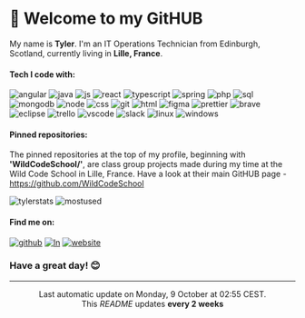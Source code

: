 # 👋 Welcome to my GitHUB 

My name is **Tyler**. I'm an IT Operations Technician from Edinburgh, Scotland, currently living in **Lille, France**. 

#### Tech I code with:

![angular](https://img.shields.io/badge/Angular-DD0031?style=for-the-badge&logo=angular&logoColor=white)
![java](https://img.shields.io/badge/Java-ED8B00?style=for-the-badge&logo=openjdk&logoColor=white)
![js](https://img.shields.io/badge/JavaScript-F7DF1E?style=for-the-badge&logo=javascript&logoColor=black) 
![react](https://img.shields.io/badge/React-20232A?style=for-the-badge&logo=react&logoColor=61DAFB) 
![typescript](https://img.shields.io/badge/TypeScript-007ACC?style=for-the-badge&logo=typescript&logoColor=white) 
![spring](https://img.shields.io/badge/Spring-6DB33F?style=for-the-badge&logo=spring&logoColor=white) 
![php](https://img.shields.io/badge/PHP-777BB4?style=for-the-badge&logo=php&logoColor=white) 
![sql](https://img.shields.io/badge/MySQL-005C84?style=for-the-badge&logo=mysql&logoColor=white) 
![mongodb](https://img.shields.io/badge/MongoDB-4EA94B?style=for-the-badge&logo=mongodb&logoColor=white) 
![node](https://img.shields.io/badge/Node.js-43853D?style=for-the-badge&logo=node.js&logoColor=white) 
![css](https://img.shields.io/badge/CSS-239120?&style=for-the-badge&logo=css3&logoColor=white) 
![git](https://img.shields.io/badge/GIT-E44C30?style=for-the-badge&logo=git&logoColor=white) 
![html](https://img.shields.io/badge/HTML5-E34F26?style=for-the-badge&logo=html5&logoColor=white) 
![figma](https://img.shields.io/badge/Figma-F24E1E?style=for-the-badge&logo=figma&logoColor=white)
![prettier](https://img.shields.io/badge/prettier-1A2C34?style=for-the-badge&logo=prettier&logoColor=F7BA3E) 
![brave](https://img.shields.io/badge/Brave-FF1B2D?style=for-the-badge&logo=Brave&logoColor=white) 
![eclipse](https://img.shields.io/badge/Eclipse-2C2255?style=for-the-badge&logo=eclipse&logoColor=white)
![trello](https://img.shields.io/badge/Trello-0052CC?style=for-the-badge&logo=trello&logoColor=white)
![vscode](https://img.shields.io/badge/Visual_Studio_Code-0078D4?style=for-the-badge&logo=visual%20studio%20code&logoColor=white)
![slack](https://img.shields.io/badge/Slack-4A154B?style=for-the-badge&logo=slack&logoColor=white)
![linux](https://img.shields.io/badge/Linux-FCC624?style=for-the-badge&logo=linux&logoColor=black)
![windows](https://img.shields.io/badge/Windows-0078D6?style=for-the-badge&logo=windows&logoColor=white)
![]()


#### Pinned repositories:

The pinned repositories at the top of my profile, beginning with **'WildCodeSchool/'**, are class group projects made during my time at the Wild Code School in Lille, France. Have a look at their main GitHUB page - https://github.com/WildCodeSchool


![tylerstats](https://github-readme-stats.vercel.app/api?username=td6904)
![mostused](https://github-readme-stats.vercel.app/api/top-langs/?username=td6904&amp;layout=compact&amp;theme=buefy&amp;hide_border=true)


#### Find me on:

[![github](https://img.shields.io/badge/GitHub-100000?style=for-the-badge&logo=github&logoColor=white)](https://github.com/td6904)
[![ln](https://img.shields.io/badge/LinkedIn-0077B5?style=for-the-badge&logo=linkedin&logoColor=white)](https://www.linkedin.com/in/tylerdurnion/)
[![website](https://img.shields.io/badge/website-000000?style=for-the-badge&logo=About.me&logoColor=white)](https://portfolio-tylerdurnion.netlify.app/)


### Have a great day! 😊

----

<p align="center">Last automatic update on Monday, 9 October at 02:55 CEST.<br>This <i>README</i> updates <b>every 2 weeks</b></p>

